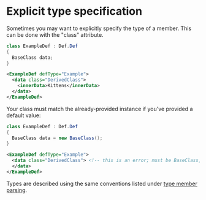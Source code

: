 # Explicit type specification

Sometimes you may want to explicitly specify the type of a member. This can be done with the "class" attribute.

```cs
class ExampleDef : Def.Def
{
  BaseClass data;
}
```
```xml
<ExampleDef defType="Example">
  <data class="DerivedClass">
    <innerData>Kittens</innerData>
  </data>
</ExampleDef>
```

Your class must match the already-provided instance if you've provided a default value:

```cs
class ExampleDef : Def.Def
{
  BaseClass data = new BaseClass();
}
```
```xml
<ExampleDef defType="Example">
  <data class="DerivedClass"> <!-- this is an error; must be BaseClass, or omitted -->
  </data>
</ExampleDef>
```

Types are described using the same conventions listed under [type member parsing](doc_parsing.md).